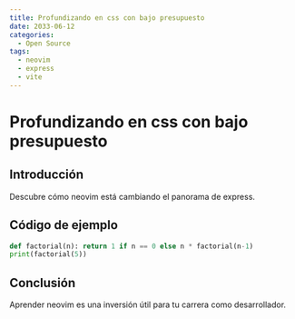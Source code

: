```yaml
---
title: Profundizando en css con bajo presupuesto
date: 2033-06-12
categories:
  - Open Source
tags:
  - neovim
  - express
  - vite
---
```


# Profundizando en css con bajo presupuesto

## Introducción

Descubre cómo neovim está cambiando el panorama de express.

## Código de ejemplo

```python
def factorial(n): return 1 if n == 0 else n * factorial(n-1)
print(factorial(5))
```

## Conclusión

Aprender neovim es una inversión útil para tu carrera como desarrollador.